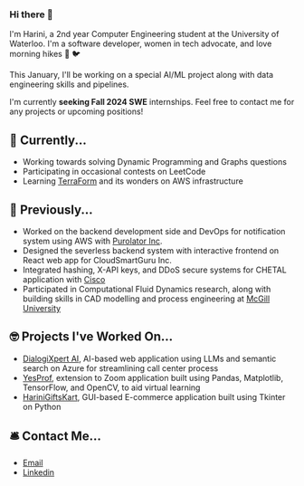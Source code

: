 ### Hi there 👋
    
I'm Harini, a 2nd year Computer Engineering student at the University of Waterloo. I'm a software developer, women in tech advocate, and love morning hikes 🌳 🐦       
    
This January, I'll be working on a special AI/ML project along with data engineering skills and pipelines.           
   
I'm currently **seeking Fall 2024 SWE** internships. Feel free to contact me for any projects or upcoming positions!          

## 🎯 Currently...        
- Working towards solving Dynamic Programming and Graphs questions    
- Participating in occasional contests on LeetCode
- Learning [TerraForm](https://developer.hashicorp.com/terraform/tutorials/aws-get-started) and its wonders on AWS infrastructure       

## 🚢 Previously...
- Worked on the backend development side and DevOps for notification system using AWS with [Purolator Inc](https://www.purolator.com/en).
- Designed the severless backend system with interactive frontend on React web app for CloudSmartGuru Inc.
- Integrated hashing, X-API keys, and DDoS secure systems for CHETAL application with [Cisco](https://www.cisco.com/site/ca/en/index.html)
- Participated in Computational Fluid Dynamics research, along with building skills in CAD modelling and process engineering at [McGill University](https://www.mcgill.ca/)

## 🤓 Projects I've Worked On...
- [DialogiXpert AI](https://github.com/harinik05/Call-Center-AI), AI-based web application using LLMs and semantic search on Azure for streamlining call center process
- [YesProf](https://devpost.com/software/yesprof-novel-based-approach-to-facilitate-virtual-learning), extension to Zoom application built using Pandas, Matplotlib, TensorFlow, and OpenCV, to aid virtual learning
- [HariniGiftsKart](https://github.com/harinik05/harini-gifts-kart), GUI-based E-commerce application built using Tkinter on Python

## 🛎️ Contact Me...
- [Email](mailto:h3karthi@uwaterloo.ca)
- [Linkedin](https://www.linkedin.com/in/harini-karthik-612346216/)







